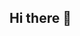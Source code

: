 ## Hi there 👋

<!--
**bytes50/bytes50** is a ✨ _special_ ✨ repository because its `README.md` (this file) appears on your GitHub profile.

Here are some ideas to get you started:

- 🔭 I’m currently working on creating a defi project for my end of the year presentation on what i learned the most about at home. i do have to make the project something my class could understand from a higher level overview
- 🌱 I’m currently learning blockchain development with solidity on the ethereum network (don't assume i won't come for L2's!)
- 👯 I’m looking to collaborate on defi projects with people in defi once i have the skills heh!
- 🤔 I’m looking for help with studying, i can't seem to find the best way to teach myself
- 💬 Ask me about anything defi related, get me interested in what idk about yet
- 📫 How to reach me: i'm not really sure. i heard about lens and dune, maybe i'll join soon
- 😄 Pronouns: she/her
- ⚡ Fun fact: i'm only in 8th grade, my dad kind of told me a little bit about decentralisation so now i'm trying to get ahead of everyone else lol
-->
